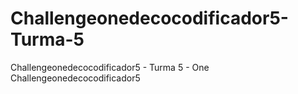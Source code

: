 # Challengeonedecocodificador5-Turma-5
Challengeonedecocodificador5 - Turma 5 - One
Challengeonedecocodificador5 
